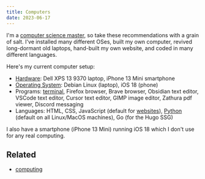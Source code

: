```yaml
---
title: Computers
date: 2023-06-17
---
```

I'm a [computer science master](/research), so take these recommendations with a grain of salt. I've installed many different OSes, built my own computer, revived long-dormant old laptops, hand-built my own website, and coded in many different languages.

Here's my current computer setup:
- [Hardware](/computer-hardware): Dell XPS 13 9370 laptop, iPhone 13 Mini smartphone
- [Operating System](os.md): Debian Linux (laptop), iOS 18 (phone)
- Programs: [terminal](terminal.md), Firefox browser, Brave browser, Obsidian text editor, VSCode text editor, Cursor text editor, GIMP image editor, Zathura pdf viewer, Discord messaging
- Languages: HTML, CSS, JavaScript (default for [websites](/websites)), [Python](/python) (default on all Linux/MacOS machines), Go (for the Hugo SSG)

I also have a smartphone (iPhone 13 Mini) running iOS 18 which I don't use for any real computing.

## Related
- [computing](/computing)